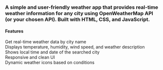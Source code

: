<h3>A simple and user-friendly weather app that provides real-time weather information for any city using OpenWeatherMap API (or your chosen API). Built with HTML, CSS, and JavaScript.
</h3>
<h4>Features</h4>
 Get real-time weather data by city name
 <br>
Displays temperature, humidity, wind speed, and weather description
<br>
Shows local time and date of the searched city<br>
Responsive and clean UI<br>
 Dynamic weather icons based on conditions
